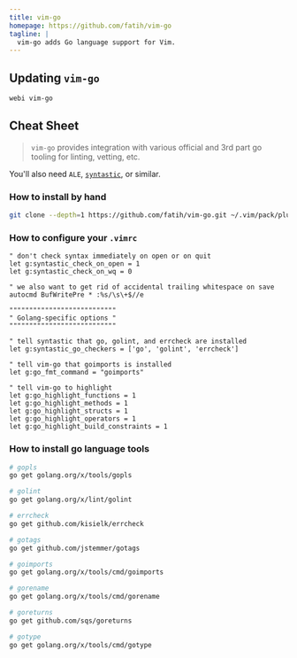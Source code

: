 ```yaml
---
title: vim-go
homepage: https://github.com/fatih/vim-go
tagline: |
  vim-go adds Go language support for Vim.
---
```


## Updating `vim-go`

```bash
webi vim-go
```

## Cheat Sheet

> `vim-go` provides integration with various official and 3rd part go tooling
> for linting, vetting, etc.

You'll also need `ALE`, [`syntastic`](https://webinstall.dev/vim-syntastic), or
similar.

### How to install by hand

```bash
git clone --depth=1 https://github.com/fatih/vim-go.git ~/.vim/pack/plugins/start/vim-go
```

### How to configure your `.vimrc`

```vim
" don't check syntax immediately on open or on quit
let g:syntastic_check_on_open = 1
let g:syntastic_check_on_wq = 0

" we also want to get rid of accidental trailing whitespace on save
autocmd BufWritePre * :%s/\s\+$//e
```

```vim
"""""""""""""""""""""""""""
" Golang-specific options "
"""""""""""""""""""""""""""

" tell syntastic that go, golint, and errcheck are installed
let g:syntastic_go_checkers = ['go', 'golint', 'errcheck']

" tell vim-go that goimports is installed
let g:go_fmt_command = "goimports"

" tell vim-go to highlight
let g:go_highlight_functions = 1
let g:go_highlight_methods = 1
let g:go_highlight_structs = 1
let g:go_highlight_operators = 1
let g:go_highlight_build_constraints = 1
```

### How to install go language tools

```bash
# gopls
go get golang.org/x/tools/gopls

# golint
go get golang.org/x/lint/golint

# errcheck
go get github.com/kisielk/errcheck

# gotags
go get github.com/jstemmer/gotags

# goimports
go get golang.org/x/tools/cmd/goimports

# gorename
go get golang.org/x/tools/cmd/gorename

# goreturns
go get github.com/sqs/goreturns

# gotype
go get golang.org/x/tools/cmd/gotype
```
